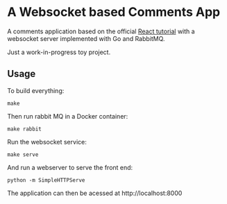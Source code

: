 A Websocket based Comments App
==============================

A comments application based on the official [React tutorial](http://facebook.github.io/react/docs/tutorial.html)
with a websocket server implemented with Go and RabbitMQ.

Just a work-in-progress toy project.

Usage
-----

To build everything:
```
make
```

Then run rabbit MQ in a Docker container:
```
make rabbit
```

Run the websocket service:
```
make serve
```

And run a webserver to serve the front end:
```
python -m SimpleHTTPServe
```
The application can then be acessed at http://localhost:8000
